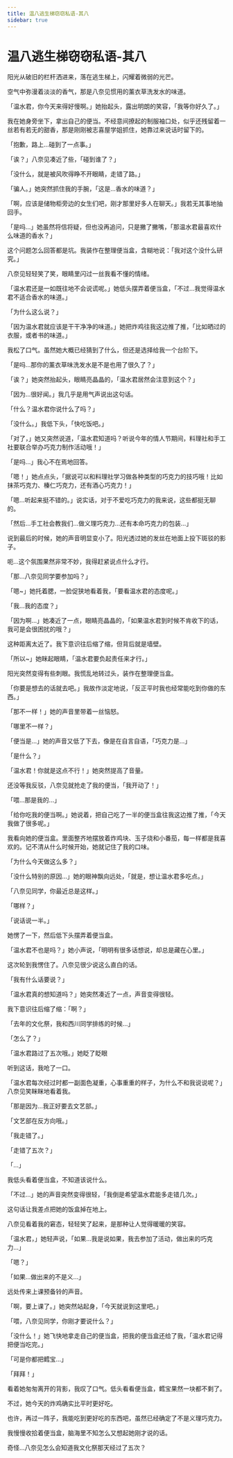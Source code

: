 ```yaml
---
title: 温八逃生梯窃窃私语-其八
sidebar: true
---
```


# 温八逃生梯窃窃私语-其八

<ClientOnly>
<title-pv/>
</ClientOnly>

阳光从破旧的栏杆洒进来，落在逃生梯上，闪耀着微弱的光芒。

空气中弥漫着淡淡的香气，那是八奈见惯用的薰衣草洗发水的味道。

「温水君，你今天来得好慢啊。」她抬起头，露出明朗的笑容，「我等你好久了。」

我在她身旁坐下，拿出自己的便当。不经意间撩起的制服袖口处，似乎还残留着一丝若有若无的甜香，那是刚刚被志喜屋学姐抓住，她靠过来说话时留下的。

「抱歉，路上...碰到了一点事。」

「诶？」八奈见凑近了些，「碰到谁了？」

「没什么，就是被风吹得睁不开眼睛，走错了路。」

「骗人。」她突然抓住我的手腕，「这是...香水的味道？」

「啊，应该是储物柜旁边的女生们吧，刚才那里好多人在聊天。」我若无其事地抽回手。

「是吗...」她虽然将信将疑，但也没再追问，只是撇了撇嘴，「那温水君最喜欢什么味道的香水？」

这个问题怎么回答都是坑。我装作在整理便当盒，含糊地说：「我对这个没什么研究。」

八奈见轻轻笑了笑，眼睛里闪过一丝我看不懂的情绪。

「温水君还是一如既往地不会说谎呢。」她低头摆弄着便当盒，「不过...我觉得温水君不适合香水的味道。」

「为什么这么说？」

「因为温水君就应该是干干净净的味道。」她把炸鸡往我这边推了推，「比如晒过的衣服，或者书的味道。」

我松了口气。虽然她大概已经猜到了什么，但还是选择给我一个台阶下。

「是吗...那你的薰衣草味洗发水是不是也用了很久了？」

「诶？」她突然抬起头，眼睛亮晶晶的，「温水君居然会注意到这个？」

「因为...很好闻。」我几乎是用气声说出这句话。

「什么？温水君你说什么了吗？」

「没什么。」我低下头，「快吃饭吧。」

「对了，」她又突然说道，「温水君知道吗？听说今年的情人节期间，料理社和手工社要联合举办巧克力制作活动哦！」

「是吗...」我心不在焉地回答。

「嗯！」她点点头，「据说可以和料理社学习做各种类型的巧克力的技巧哦！比如抹茶巧克力、榛仁巧克力，还有酒心巧克力！」

「嗯...听起来挺不错的。」说实话，对于不爱吃巧克力的我来说，这些都挺无聊的。

「然后...手工社会教我们...做义理巧克力...还有本命巧克力的包装...」

说到最后的时候，她的声音明显变小了。阳光透过她的发丝在地面上投下斑驳的影子。

呃...这个氛围果然非常不妙，我得赶紧说点什么才行。

「那...八奈见同学要参加吗？」

「嗯~」她托着腮，一脸促狭地看着我，「要看温水君的态度呢。」

「我...我的态度？」

「因为啊...」她凑近了一点，眼睛亮晶晶的，「如果温水君到时候不肯收下的话，我可是会很困扰的哦？」

这种距离太近了。我下意识往后缩了缩，但背后就是墙壁。

「所以~」她眯起眼睛，「温水君要负起责任来才行。」

阳光突然变得有些刺眼。我慌乱地转过头，装作在整理便当盒。

「你要是想去的话就去吧。」我故作淡定地说，「反正平时我也经常能吃到你做的东西。」

「那不一样！」她的声音里带着一丝恼怒。

「哪里不一样？」

「便当是...」她的声音又低了下去，像是在自言自语，「巧克力是...」

「是什么？」

「温水君！你就是这点不行！」她突然提高了音量。

还没等我反驳，八奈见就抢走了我的便当，「我开动了！」

「喂...那是我的...」

「给你吃我的便当啊。」她说着，把自己吃了一半的便当盒往我这边推了推，「今天我做了很多呢。」

我看向她的便当盒。里面整齐地摆放着炸鸡块、玉子烧和小番茄，每一样都是我喜欢的。记不清从什么时候开始，她就记住了我的口味。

「为什么今天做这么多？」

「没什么特别的原因...」她的眼神飘向远处，「就是，想让温水君多吃点。」

「八奈见同学，你最近总是这样。」

「哪样？」

「说话说一半。」

她愣了一下，然后低下头摆弄着便当盒。

「温水君不也是吗？」她小声说，「明明有很多话想说，却总是藏在心里。」

这次轮到我愣住了。八奈见很少说这么直白的话。

「我有什么话要说？」

「温水君真的想知道吗？」她突然凑近了一点，声音变得很轻。

我下意识往后缩了缩：「啊？」

「去年的文化祭，我和西川同学排练的时候...」

「怎么了？」

「温水君路过了五次哦。」她眨了眨眼

听到这话，我呛了一口。

「温水君每次经过时都一副面色凝重，心事重重的样子，为什么不和我说说呢？」八奈见笑眯眯地看着我。

「那是因为...我正好要去文艺部。」

「文艺部在反方向哦。」

「我走错了。」

「走错了五次？」

「...」

我低头看着便当盒，不知道该说什么。

「不过...」她的声音突然变得很轻，「我倒是希望温水君能多走错几次。」

这句话让我差点把她的饭盒掉在地上。

八奈见看着我的窘态，轻轻笑了起来，是那种让人觉得暖暖的笑容。

「温水君，」她轻声说，「如果...我是说如果，我去参加了活动，做出来的巧克力...」

「嗯？」

「如果...做出来的不是义...」

远处传来上课预备铃的声音。

「啊，要上课了。」她突然站起身，「今天就说到这里吧。」

「喂，八奈见同学，你刚才要说什么？」

「没什么！」她飞快地拿走自己的便当盒，把我的便当盒还给了我，「温水君记得把便当吃完。」

「可是你都把鳕宝...」

「拜拜！」

看着她匆匆离开的背影，我叹了口气。低头看看便当盒，鳕宝果然一块都不剩了。

不过，她今天的炸鸡确实比平时更好吃。

也许，再过一阵子，我能吃到更好吃的东西吧，虽然已经确定了不是义理巧克力。

我慢慢收拾着便当盒，脑海里不知怎么又想起她刚才说的话。

奇怪...八奈见怎么会知道我文化祭那天经过了五次？

<ClientOnly>
  <leave/>
</ClientOnly/>